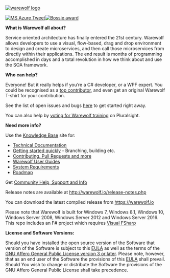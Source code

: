 [![warewolf logo](https://warewolf.io/images/warewolf-logo-mailchimp.png)](https://warewolf.io/)   

[![MS Azure Tweet](https://warewolf.io/images/MSAzure-Tweet-2.png)](https://twitter.com/Azure/status/755863605560705024)[![Bossie award](http://warewolf.io/images/Bossie-Award-badge.png)](http://www.infoworld.com/article/2982622/open-source-tools/bossie-awards-2015-the-best-open-source-applications.html#slide13) 

**What is Warewolf all about?**

Service oriented architecture has finally entered the 21st century. Warewolf allows developers to use a visual, flow-based, drag and drop environment to design and create microservices, and then call those microservices from directly within their applications. The end result is months of programming accomplished in days and a total revolution in how we think about and use the SOA framework.

**Who can help?**

Everyone! But it really helps if you’re a C# developer, or a WPF expert.
You could be recognised as a [top contributor](http://warewolf.io/contributors.php), and even get an original Warewolf T-shirt for your contribution.

See the list of open issues and bugs [here](https://github.com/Warewolf-ESB/Warewolf-ESB/issues) to get started right away.

You can also help by [voting for Warewolf training](http://support.pluralsight.com/forums/127919-new-course-suggestions/suggestions/8878069-warewolf-esb-getting-started) on Pluralsight.

**Need more info?**

Use the [Knowledge Base](http://warewolf.io/knowledge-base/) site for: 
* [Technical Documentation](http://warewolf.io/knowledge-base/categories/technical-documentation/)
* [Getting started quickly](http://warewolf.io/knowledge-base/how-to-build-warewolf-from-source/) - Branching, building etc.
* [Contributing, Pull Requests and more](http://warewolf.io/knowledge-base/categories/contribute/)
* [Warewolf User Guides](http://warewolf.io/knowledge-base/warewolf-user-guide-1/)
* [System Requirements](http://warewolf.io/knowledge-base/system-requirements/)
* [Roadmap](http://warewolf.io/knowledge-base/roadmap/)

Get [Community Help, Support and Info](http://community.warewolf.io)

Release notes are available at http://warewolf.io/release-notes.php

You can download the latest compiled release from https://warewolf.io

Please note that Warewolf is built for Windows 7, Windows 8.1, Windows 10, Windows Server 2008, Windows Server 2012 and Windows Server 2016. This repo includes an F# project which requires [Visual FSharp](http://www.microsoft.com/en-us/download/details.aspx?id=48179)


**License and Software Versions:** 

Should you have installed the open source version of the Software that version of the Software is subject to this [EULA](https://warewolf.io/eula.php) as well as the terms of the [GNU Affero General Public License version 3 or later](http://www.gnu.org/licenses/agpl-3.0.html). Please note, however, that as an end user of the Software the provisions of this [EULA](https://warewolf.io/eula.php) shall prevail. Should You wish to change or distribute the Software the provisions of the GNU Affero General Public License shall take precedence.


